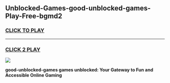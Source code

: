 
## Unblocked-Games-good-unblocked-games-Play-Free-bgmd2
<h3>
<a href="https://premium76.site?title=good-unblocked-games&ref=24M">CLICK TO PLAY</a></h3>
<hr>

<h3>
<a href="https://premium76.site?title=good-unblocked-games&ref=24M">CLICK 2 PLAY</a>
  
</h3>

<a href="https://premium76.site?title=good-unblocked-games&ref=24M"><img src="https://clearcache.store/games.png"></a>


**good-unblocked-games games unblocked: Your Gateway to Fun and Accessible Online Gaming**
